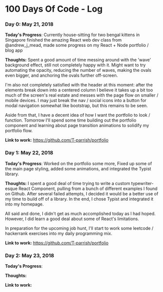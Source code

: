 # 100 Days Of Code - Log

### Day 0: May 21, 2018

**Today's Progress**: 
Currently house-sitting for two bengal kittens in Singapore
finished the amazing React web dev class from @andrew_j_mead, made some progress on my React + Node portfolio / blog app

**Thoughts:** 
Spent a good amount of time messing around with the 'wave' background effect, still not completely happy with it. Might want to try automating the opacity, reducing the number of waves, making the ovals even bigger, and anchoring the ovals further off-screen. 

I'm also not completely satisfied with the header at this moment: after the elements break down into a centered column I believe it takes up a bit too much of the screen's real estate and messes with the page flow on smaller / mobile devices. I may just break the nav / social icons into a button for modal navigation somewhat like bootstrap, but this remains to be seen.

Aside from that, I have a decent idea of how I want the portfolio to look / function. Tomorrow I'll spend some time building out the portfolio component and learning about page transition animations to solidify my portfolio flow.

**Link to work:** 
https://github.com/T-parrish/portfolio


### Day 1: May 22, 2018

**Today's Progress**: 
Worked on the portfolio some more, Fixed up some of the main page styling, added some animations, and integrated the Typist library. 

**Thoughts:** 
I spent a good deal of time trying to write a custom typewriter-esque React Component, pulling from a bunch of different examples I found on Github. After several failed attempts, I decided it would be a better use of my time to build off of a library. In the end, I chose Typist and integrated it into my homepage.

All said and done, I didn't get as much accomplished today as I had hoped. However, I did learn a good deal about some of React's limitations.

In preparation for the upcoming job hunt, I'll start to work some leetcode / hackerrank exercises into my daily programming mix. 

**Link to work:** 
https://github.com/T-parrish/portfolio

### Day 2: May 23, 2018

**Today's Progress**: 

**Thoughts:** 

**Link to work:** 